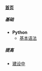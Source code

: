 
#### [首页](?file=home-首页)

##### 基础
- **Python**
    - [基本语法](?file=01-基础/01-Python基本语法 "Python基本语法")

##### 提高
- [建设中](?file=02-提高/机器学习 "机器学习")

